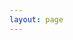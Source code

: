 ```yaml
---
layout: page
---
```

<script setup>
import {
  VPTeamPage,
  VPTeamPageTitle,
  VPTeamMembers
} from 'vitepress/theme'

const members = [
  {
    avatar: 'https://foruda.gitee.com/avatar/1695001043495360137/8741248_zeminga_1695001043.png',
    name: 'zeMing',
    title: '文档作者',
    links: [
      { icon: 'github', link: 'https://github.com/2439340964' },
    ]
  },
  {
    avatar: 'https://foruda.gitee.com/avatar/1677169054941917823/9249306_invictuspm_1658799010.png!avatar200',
    name: 'Min Pan',
    title: '贡献者',
    links: [
      { icon: 'github', link: 'https://github.com/pm0915' },
    ]
  },
  {
    avatar: 'https://foruda.gitee.com/avatar/1702023507003711393/10948272_zhangchufan_1702023506.png!avatar200',
    name: 'ChufanOvO',
    title: '参与者',
    links: [
      { icon: 'github', link: 'https://gitee.com/zhangchufan' },
    ]
  },
]
</script>

<VPTeamPage>
  <VPTeamPageTitle>
    <template #title>
      团队核心成员
    </template>
    <template #lead>
      提供有价值的资源和支持
    </template>
  </VPTeamPageTitle>
  <VPTeamMembers
    :members="members"
  />
</VPTeamPage>